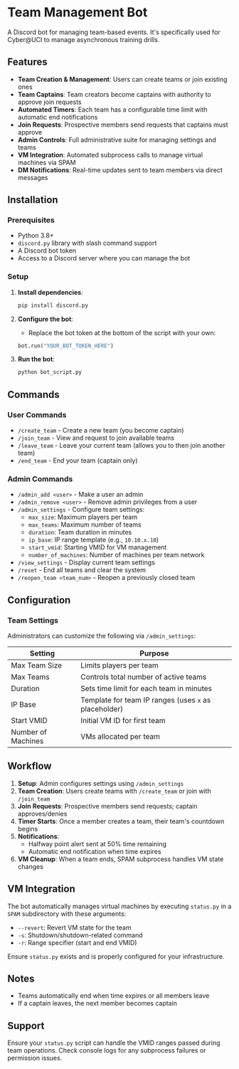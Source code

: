 # Team Management Bot

A Discord bot for managing team-based events. It's specifically used for Cyber@UCI to manage asynchronous training drills.

## Features

- **Team Creation & Management**: Users can create teams or join existing ones
- **Team Captains**: Team creators become captains with authority to approve join requests
- **Automated Timers**: Each team has a configurable time limit with automatic end notifications
- **Join Requests**: Prospective members send requests that captains must approve
- **Admin Controls**: Full administrative suite for managing settings and teams
- **VM Integration**: Automated subprocess calls to manage virtual machines via SPAM
- **DM Notifications**: Real-time updates sent to team members via direct messages

## Installation

### Prerequisites

- Python 3.8+
- `discord.py` library with slash command support
- A Discord bot token
- Access to a Discord server where you can manage the bot

### Setup

1. **Install dependencies**:
   ```bash
   pip install discord.py
   ```

2. **Configure the bot**:
   - Replace the bot token at the bottom of the script with your own:
   ```python
   bot.run("YOUR_BOT_TOKEN_HERE")
   ```

3. **Run the bot**:
   ```bash
   python bot_script.py
   ```

## Commands

### User Commands

- `/create_team` - Create a new team (you become captain)
- `/join_team` - View and request to join available teams
- `/leave_team` - Leave your current team (allows you to then join another team)
- `/end_team` - End your team (captain only)

### Admin Commands

- `/admin_add <user>` - Make a user an admin
- `/admin_remove <user>` - Remove admin privileges from a user
- `/admin_settings` - Configure team settings:
  - `max_size`: Maximum players per team
  - `max_teams`: Maximum number of teams
  - `duration`: Team duration in minutes
  - `ip_base`: IP range template (e.g., `10.10.x.10`)
  - `start_vmid`: Starting VMID for VM management
  - `number_of_machines`: Number of machines per team network
- `/view_settings` - Display current team settings
- `/reset` - End all teams and clear the system
- `/reopen_team <team_num>` - Reopen a previously closed team

## Configuration

### Team Settings

Administrators can customize the following via `/admin_settings`:

| Setting | Purpose |
|---------|---------|
| Max Team Size | Limits players per team |
| Max Teams | Controls total number of active teams |
| Duration | Sets time limit for each team in minutes |
| IP Base | Template for team IP ranges (uses `x` as placeholder) |
| Start VMID | Initial VM ID for first team |
| Number of Machines | VMs allocated per team |

## Workflow

1. **Setup**: Admin configures settings using `/admin_settings`
2. **Team Creation**: Users create teams with `/create_team` or join with `/join_team`
3. **Join Requests**: Prospective members send requests; captain approves/denies
4. **Timer Starts**: Once a member creates a team, their team's countdown begins
5. **Notifications**: 
   - Halfway point alert sent at 50% time remaining
   - Automatic end notification when time expires
6. **VM Cleanup**: When a team ends, SPAM subprocess handles VM state changes

## VM Integration

The bot automatically manages virtual machines by executing `status.py` in a `SPAM` subdirectory with these arguments:

- `--revert`: Revert VM state for the team
- `-s`: Shutdown/shutdown-related command
- `-r`: Range specifier (start and end VMID)

Ensure `status.py` exists and is properly configured for your infrastructure.

## Notes

- Teams automatically end when time expires or all members leave
- If a captain leaves, the next member becomes captain

## Support

Ensure your `status.py` script can handle the VMID ranges passed during team operations. Check console logs for any subprocess failures or permission issues.
